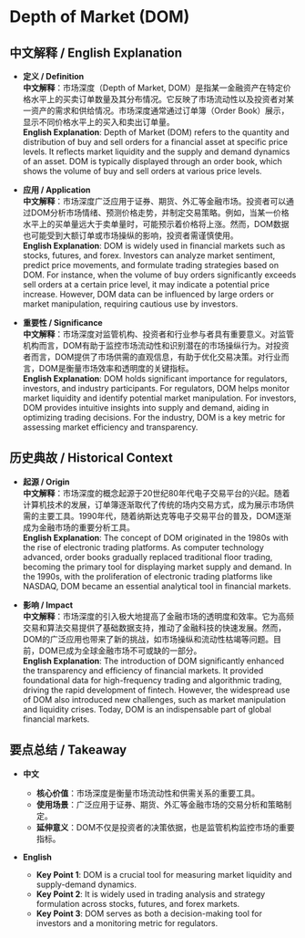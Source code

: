 # Depth of Market (DOM)

## 中文解释 / English Explanation

* **定义 / Definition**  
  **中文解释**：市场深度（Depth of Market, DOM）是指某一金融资产在特定价格水平上的买卖订单数量及其分布情况。它反映了市场流动性以及投资者对某一资产的需求和供给情况。市场深度通常通过订单簿（Order Book）展示，显示不同价格水平上的买入和卖出订单量。  
  **English Explanation**: Depth of Market (DOM) refers to the quantity and distribution of buy and sell orders for a financial asset at specific price levels. It reflects market liquidity and the supply and demand dynamics of an asset. DOM is typically displayed through an order book, which shows the volume of buy and sell orders at various price levels.

* **应用 / Application**  
  **中文解释**：市场深度广泛应用于证券、期货、外汇等金融市场。投资者可以通过DOM分析市场情绪、预测价格走势，并制定交易策略。例如，当某一价格水平上的买单量远大于卖单量时，可能预示着价格将上涨。然而，DOM数据也可能受到大额订单或市场操纵的影响，投资者需谨慎使用。  
  **English Explanation**: DOM is widely used in financial markets such as stocks, futures, and forex. Investors can analyze market sentiment, predict price movements, and formulate trading strategies based on DOM. For instance, when the volume of buy orders significantly exceeds sell orders at a certain price level, it may indicate a potential price increase. However, DOM data can be influenced by large orders or market manipulation, requiring cautious use by investors.

* **重要性 / Significance**  
  **中文解释**：市场深度对监管机构、投资者和行业参与者具有重要意义。对监管机构而言，DOM有助于监控市场流动性和识别潜在的市场操纵行为。对投资者而言，DOM提供了市场供需的直观信息，有助于优化交易决策。对行业而言，DOM是衡量市场效率和透明度的关键指标。  
  **English Explanation**: DOM holds significant importance for regulators, investors, and industry participants. For regulators, DOM helps monitor market liquidity and identify potential market manipulation. For investors, DOM provides intuitive insights into supply and demand, aiding in optimizing trading decisions. For the industry, DOM is a key metric for assessing market efficiency and transparency.

## 历史典故 / Historical Context

* **起源 / Origin**  
  **中文解释**：市场深度的概念起源于20世纪80年代电子交易平台的兴起。随着计算机技术的发展，订单簿逐渐取代了传统的场内交易方式，成为展示市场供需的主要工具。1990年代，随着纳斯达克等电子交易平台的普及，DOM逐渐成为金融市场的重要分析工具。  
  **English Explanation**: The concept of DOM originated in the 1980s with the rise of electronic trading platforms. As computer technology advanced, order books gradually replaced traditional floor trading, becoming the primary tool for displaying market supply and demand. In the 1990s, with the proliferation of electronic trading platforms like NASDAQ, DOM became an essential analytical tool in financial markets.

* **影响 / Impact**  
  **中文解释**：市场深度的引入极大地提高了金融市场的透明度和效率。它为高频交易和算法交易提供了基础数据支持，推动了金融科技的快速发展。然而，DOM的广泛应用也带来了新的挑战，如市场操纵和流动性枯竭等问题。目前，DOM已成为全球金融市场不可或缺的一部分。  
  **English Explanation**: The introduction of DOM significantly enhanced the transparency and efficiency of financial markets. It provided foundational data for high-frequency trading and algorithmic trading, driving the rapid development of fintech. However, the widespread use of DOM also introduced new challenges, such as market manipulation and liquidity crises. Today, DOM is an indispensable part of global financial markets.

## 要点总结 / Takeaway

* **中文**  
  - **核心价值**：市场深度是衡量市场流动性和供需关系的重要工具。  
  - **使用场景**：广泛应用于证券、期货、外汇等金融市场的交易分析和策略制定。  
  - **延伸意义**：DOM不仅是投资者的决策依据，也是监管机构监控市场的重要指标。

* **English**  
  - **Key Point 1**: DOM is a crucial tool for measuring market liquidity and supply-demand dynamics.  
  - **Key Point 2**: It is widely used in trading analysis and strategy formulation across stocks, futures, and forex markets.  
  - **Key Point 3**: DOM serves as both a decision-making tool for investors and a monitoring metric for regulators.